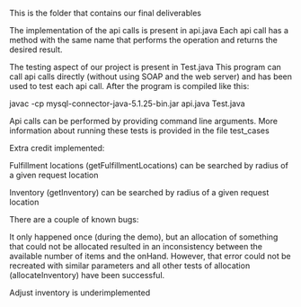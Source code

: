 This is the folder that contains our final deliverables

The implementation of the api calls is present in api.java
Each api call has a method with the same name that performs the operation and returns the desired result.

The testing aspect of our project is present in Test.java
This program can call api calls directly (without using SOAP and the web server) and has been used to test each api call.
After the program is compiled like this:

javac -cp mysql-connector-java-5.1.25-bin.jar api.java Test.java

Api calls can be performed by providing command line arguments. More information about running these tests is provided in
the file test_cases

Extra credit implemented:

Fulfillment locations (getFulfillmentLocations) can be searched by radius of a given request location

Inventory (getInventory) can be searched by radius of a given request location

There are a couple of known bugs:

It only happened once (during the demo), but an allocation of something that could not be allocated resulted in an
inconsistency between the available number of items and the onHand. However, that error could not be recreated with 
similar parameters and all other tests of allocation (allocateInventory) have been successful.

Adjust inventory is underimplemented
